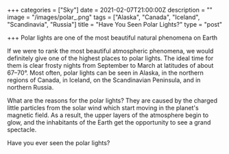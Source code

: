 +++
categories = ["Sky"]
date = 2021-02-07T21:00:00Z
description = ""
image = "/images/polar_.png"
tags = ["Alaska", "Canada", "Iceland", "Scandinavia", "Russia"]
title = "Have You Seen Polar Lights?"
type = "post"

+++
Polar lights are one of the most beautiful natural phenomena on Earth

If we were to rank the most beautiful atmospheric phenomena, we would definitely give one of the highest places to polar lights. The ideal time for them is clear frosty nights from September to March at latitudes of about 67–70°. Most often, polar lights can be seen in Alaska, in the northern regions of Canada, in Iceland, on the Scandinavian Peninsula, and in northern Russia.

What are the reasons for the polar lights? They are caused by the charged little particles from the solar wind which start moving in the planet's magnetic field. As a result, the upper layers of the atmosphere begin to glow, and the inhabitants of the Earth get the opportunity to see a grand spectacle.  
  
Have you ever seen the polar lights?